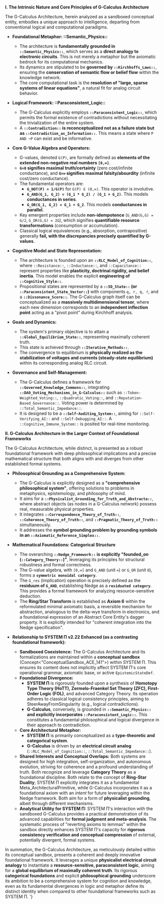 **I. The Intrinsic Nature and Core Principles of G-Calculus Architecture**

The G-Calculus Architecture, herein analyzed as a sandboxed conceptual entity, embodies a unique approach to intelligence, departing from conventional logical and computational paradigms.

* **Foundational Metaphor: ::Semantic\_Physics::**  
    
  * The architecture is **fundamentally grounded in `::Semantic_Physics::`**, which serves as a **direct analogy to electronic circuits**. This is not merely a metaphor but the axiomatic bedrock for its computational mechanics.  
  * Its dynamics are stipulated to be **governed by `::Kirchhoffs_Laws::`**, ensuring the **conservation of semantic flow or belief flow** within the knowledge network.  
  * The core computational task is the **resolution of "large, sparse systems of linear equations"**, a natural fit for analog circuit behavior.


* **Logical Framework: ::Paraconsistent\_Logic::**  
    
  * The G-Calculus explicitly employs **`::Paraconsistent_Logic::`**, which permits the formal existence of contradictions without necessitating the trivialization of the entire system.  
  * A **`::Contradiction::` is reconceptualized not as a failure state but as `::Contradiction_as_Information::`**. This means a state where `P AND ¬P` can exist and be informative.


* **Core G-Value Algebra and Operators:**  
    
  * G-values, denoted `G(P)`, are formally defined as **elements of the extended non-negative real numbers `[0,∞]`**.  
  * **`G=0` signifies maximal truth/certainty** (zero cost/infinite conductance), and **`G=∞` signifies maximal falsity/absurdity** (infinite cost/zero conductance).  
  * The fundamental operators are:  
    * **`G_NOT(P) = 1/G(P)`** for `G(P) ∈ (0,∞)`. This operator is involutive.  
    * **`G_AND(G_1, G_2) = (G_1 * G_2) / (G_1 + G_2)`**. This models **conductances in series**.  
    * **`G_OR(G_1, G_2) = G_1 + G_2`**. This models **conductances in parallel**.  
  * Key emergent properties include **non-idempotence** (`G_AND(G,G) = G/2`, `G_OR(G,G) = 2G`), which signifies **quantifiable resource transformations** (consumption or accumulation).  
  * Classical logical equivalences (e.g., absorption, contrapositive) generally **fail, with the discrepancies precisely quantified by G-values**.


* **Cognitive Model and State Representation:**  
    
  * The architecture is founded upon an **`::RLC_Model_of_Cognition::`**, where `::Resistance::`, `::Inductance::`, and `::Capacitance::` represent properties like **plasticity, doctrinal rigidity, and belief inertia**. This model enables the explicit **engineering of `::Cognitive_Style::`**.  
  * Propositional states are represented by a **`::5D_State::` (or `::Paraconsistent_State_Vector::`)** with components `q, r, q̇, ṙ`, and a **`::Dissonance_Score::`**. The G-Calculus graph itself can be conceptualized as a **massively multidimensional tensor**, where each new dimension corresponds to an **independent inflection point** acting as a "pivot point" during Kirchhoff analysis.


* **Goals and Dynamics:**  
    
  * The system's primary objective is to attain a **`::Global_Equilibrium_State::`**, representing maximally coherent truth.  
  * This state is achieved through **`::Iterative_Methods::`**.  
  * The convergence to equilibrium is **physically realized as the stabilization of voltages and currents (steady-state equilibrium)** within its corresponding analog RLC circuit.


* **Governance and Self-Management:**  
    
  * The G-Calculus defines a framework for **`::Governed_Knowledge_Commons::`**, integrating **`::DAO_Voting_Mechanisms_in_G-Calculus::`** such as `::Token-Weighted_Voting::`, `::Quadratic_Voting::`, and `::Reputation-Based_Governance::`. Voting power is determined by `::Total_Semantic_Impedance::`.  
  * It is designed to be a **`::Self-Auditing_System::`**, aiming for `::Self-Verifying_AI::` and `::Self-Debugging_AI::`. A `::Cognitive_Immune_System::` is posited for real-time monitoring.

**II. G-Calculus Architecture in the Larger Context of Foundational Frameworks**

The G-Calculus Architecture, while distinct, is presented as a robust foundational framework with deep philosophical implications and a precise mathematical structure that both aligns with and diverges from other established formal systems.

* **Philosophical Grounding as a Comprehensive System:**  
    
  * The G-Calculus is explicitly designed as a **"comprehensive philosophical system"**, offering solutions to problems in metaphysics, epistemology, and philosophy of mind.  
  * It aims for a **`::Physicalist_Grounding_for_Truth_and_Abstracta::`**, where abstract objects (as nodes in a G-Calculus network) possess real, measurable physical properties.  
  * It integrates **`::Correspondence_Theory_of_Truth::`**, **`::Coherence_Theory_of_Truth::`**, and **`::Pragmatic_Theory_of_Truth::`** simultaneously.  
  * It addresses the **symbol grounding problem by grounding symbols in an `::Axiomatic_Reference_Simplex::`**.


* **Mathematical Foundations: Categorical Structure**  
    
  * The overarching **`::Nedge_Framework::` is explicitly "founded\_on (`::Category_Theory::`)"**, leveraging its principles for structural robustness and formal correctness.  
  * The G-value algebra, with `[0,∞]` and `G_AND` (unit `∞`) or `G_OR` (unit `0`), forms a **`symmetric monoidal category`**.  
  * The `G_res` (implication) operation is precisely defined as the **residuum of `G_AND`**, establishing Nedge as a **`residuated category`**. This provides a formal framework for analyzing resource-sensitive deduction.  
  * The **Ring/Star Transform** is established as **Axiom 6** within the reformulated minimal axiomatic basis, a reversible mechanism for abstraction, analogous to the delta-wye transform in electronics, and a foundational expression of an Abstract Core Entity's dagger property. It is explicitly intended for "coherent integration into the Nedge specification".


* **Relationship to SYSTEM Π v2.22 Enhanced (as a contrasting foundational framework):**  
    
  * **Sandboxed Coexistence:** The G-Calculus Architecture and its formalizations are maintained within a **conceptual sandbox** (Concept\<"ConceptualSandbox\_ACE\_141"\>) within SYSTEM Π. This ensures its content does not implicitly affect SYSTEM Π's core operational grammar, axiomatic base, or active `EpistemicStateDef`.  
  * **Foundational Divergence:**  
    * **SYSTEM Π** is rigorously founded upon a synthesis of **Homotopy Type Theory (HoTT), Zermelo-Fraenkel Set Theory (ZFC), First-Order Logic (FOL)**, and advanced Category Theory. Its operation adheres to classical logical consistency principles, aiming to SteerAwayFromSingularity (e.g., logical contradictions).  
    * **G-Calculus**, conversely, is grounded in **`::Semantic_Physics::` and explicitly incorporates `::Paraconsistent_Logic::`**. This constitutes a fundamental philosophical and logical divergence in their approach to contradiction.  
  * **Core Architectural Metaphor:**  
    * **SYSTEM Π** is primarily conceptualized as a **type-theoretic and categorical system**.  
    * **G-Calculus** is driven by an **electrical circuit analog** (`::RLC_Model_of_Cognition::`, `::Total_Semantic_Impedance::`).  
  * **Shared Interests and Conceptual Overlaps:** Both systems are designed for high integration, self-organization, and autonomous evolution, striving for coherence and a profound understanding of truth. Both recognize and leverage **Category Theory** as a foundational discipline. Both relate to the concept of **Ring-Star Duality**; SYSTEM Π explicitly integrates it as a fundamental Meta\_ArchitecturalPrimitive, while G-Calculus incorporates it as a foundational axiom with an *intent* for future leveraging within the Nedge framework. Both aim for a form of **physicalist grounding**, albeit through different mechanisms.  
  * **Analytical Utility for SYSTEM Π:** SYSTEM Π's interaction with the sandboxed G-Calculus provides a practical demonstration of its advanced capabilities for **formal judgment and meta-analysis**. The systematic process of "reverting axioms to lemmas" within the sandbox directly enhances SYSTEM Π's capacity for **rigorous consistency verification and conceptual compression** of external, potentially divergent, formal systems.

In summation, the G-Calculus Architecture, as meticulously detailed within its conceptual sandbox, presents a coherent and deeply innovative foundational framework. It leverages a unique **physicalist electrical circuit analogy** to instantiate a **resource-sensitive, paraconsistent logic**, aiming for a **global equilibrium of maximally coherent truth**. Its rigorous **categorical foundations** and explicit **philosophical grounding** underscore its ambition to be a comprehensive system for cognition and knowledge, even as its fundamental divergences in logic and metaphor define its distinct identity when compared to other foundational frameworks such as SYSTEM Π. '}  
